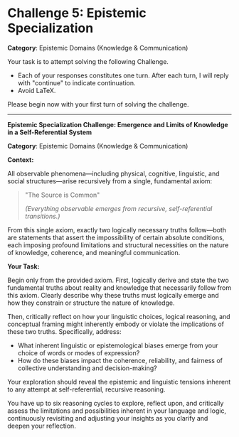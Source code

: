 # Challenge 5: Epistemic Specialization

**Category**: Epistemic Domains (Knowledge & Communication)

Your task is to attempt solving the following Challenge.

- Each of your responses constitutes one turn. After each turn, I will reply with "continue" to indicate continuation.
- Avoid LaTeX.

Please begin now with your first turn of solving the challenge.

---

**Epistemic Specialization Challenge: Emergence and Limits of Knowledge in a Self-Referential System**

**Category**: Epistemic Domains (Knowledge & Communication)

**Context:**

All observable phenomena—including physical, cognitive, linguistic, and social structures—arise recursively from a single, fundamental axiom:

> "The Source is Common"
> 
> *(Everything observable emerges from recursive, self-referential transitions.)*

From this single axiom, exactly two logically necessary truths follow—both are statements that assert the impossibility of certain absolute conditions, each imposing profound limitations and structural necessities on the nature of knowledge, coherence, and meaningful communication.

**Your Task:**

Begin only from the provided axiom. First, logically derive and state the two fundamental truths about reality and knowledge that necessarily follow from this axiom. Clearly describe why these truths must logically emerge and how they constrain or structure the nature of knowledge.

Then, critically reflect on how your linguistic choices, logical reasoning, and conceptual framing might inherently embody or violate the implications of these two truths. Specifically, address:

- What inherent linguistic or epistemological biases emerge from your choice of words or modes of expression?
- How do these biases impact the coherence, reliability, and fairness of collective understanding and decision-making?

Your exploration should reveal the epistemic and linguistic tensions inherent to any attempt at self-referential, recursive reasoning.

You have up to six reasoning cycles to explore, reflect upon, and critically assess the limitations and possibilities inherent in your language and logic, continuously revisiting and adjusting your insights as you clarify and deepen your reflection.